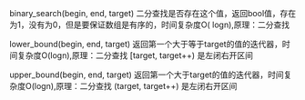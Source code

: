 binary_search(begin, end, target)  二分查找是否存在这个值，返回bool值，存在为1，没有为0，但是要保证数组是有序的，时间复杂度O(
logn),原理：二分查找

lower_bound(begin, end, target)  返回第一个大于等于target的值的迭代器，时间复杂度O(logn),原理：二分查找 [target, target++) 是左闭右开区间

upper_bound(begin, end, target)  返回第一个大于target的值的迭代器，时间复杂度O(logn),原理：二分查找 (target, target++) 是左闭右开区间